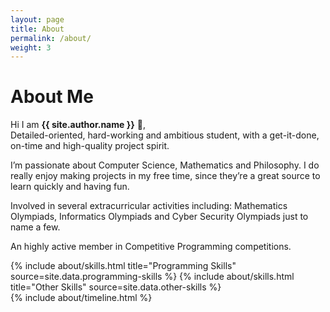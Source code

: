 ```yaml
---
layout: page
title: About
permalink: /about/
weight: 3
---
```


# **About Me**

Hi I am **{{ site.author.name }}** :wave:,<br>
Detailed-oriented, hard-working and ambitious student, with a get-it-done, on-time and high-quality project spirit.<br>

I’m passionate about Computer Science, Mathematics and Philosophy. I do really enjoy making projects in my free time, since they’re a great source to learn quickly and having fun.<br>

Involved in several extracurricular activities including: Mathematics Olympiads, Informatics Olympiads and Cyber Security Olympiads just to name a few.<br>

An highly active member in Competitive Programming competitions.

<div class="row">
{% include about/skills.html title="Programming Skills" source=site.data.programming-skills %}
{% include about/skills.html title="Other Skills" source=site.data.other-skills %}
</div>

<div class="row">
{% include about/timeline.html %}
</div>
